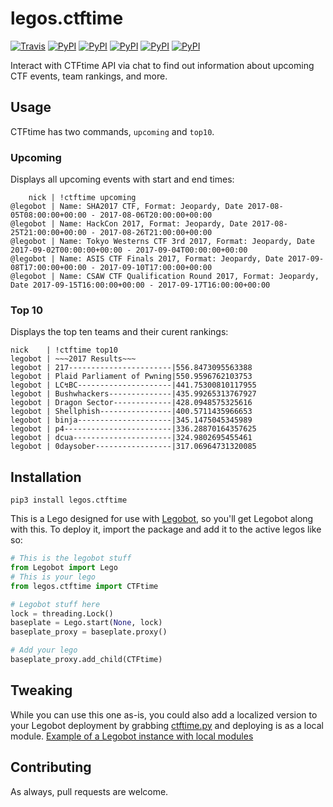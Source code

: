 # legos.ctftime

[![Travis](https://img.shields.io/travis/bbriggs/legos.ctftime.svg)](https://travis-ci.org/bbriggs/legos.ctftime) [![PyPI](https://img.shields.io/pypi/pyversions/legos.ctftime.svg)](https://pypi.python.org/pypi/legos.ctftime) [![PyPI](https://img.shields.io/pypi/v/legos.ctftime.svg)](https://pypi.python.org/pypi/legos.ctftime) [![PyPI](https://img.shields.io/pypi/wheel/legos.ctftime.svg)](https://pypi.python.org/pypi/legos.ctftime) [![PyPI](https://img.shields.io/pypi/l/legos.ctftime.svg)](https://pypi.python.org/pypi/legos.ctftime) [![PyPI](https://img.shields.io/pypi/status/legos.ctftime.svg)](https://pypi.python.org/pypi/legos.ctftime)

Interact with CTFtime API via chat to find out information about upcoming CTF events, team rankings, and more.

## Usage

CTFtime has two commands, `upcoming` and `top10`. 

### Upcoming

Displays all upcoming events with start and end times:

```
    nick | !ctftime upcoming
@legobot | Name: SHA2017 CTF, Format: Jeopardy, Date 2017-08-05T08:00:00+00:00 - 2017-08-06T20:00:00+00:00
@legobot | Name: HackCon 2017, Format: Jeopardy, Date 2017-08-25T21:00:00+00:00 - 2017-08-26T21:00:00+00:00
@legobot | Name: Tokyo Westerns CTF 3rd 2017, Format: Jeopardy, Date 2017-09-02T00:00:00+00:00 - 2017-09-04T00:00:00+00:00
@legobot | Name: ASIS CTF Finals 2017, Format: Jeopardy, Date 2017-09-08T17:00:00+00:00 - 2017-09-10T17:00:00+00:00
@legobot | Name: CSAW CTF Qualification Round 2017, Format: Jeopardy, Date 2017-09-15T16:00:00+00:00 - 2017-09-17T16:00:00+00:00
```

### Top 10

Displays the top ten teams and their curent rankings:

```
nick    | !ctftime top10
legobot | ~~~2017 Results~~~
legobot | 217-----------------------|556.8473095563388
legobot | Plaid Parliament of Pwning|550.9596762103753
legobot | LC↯BC---------------------|441.75300810117955
legobot | Bushwhackers--------------|435.99265313767927
legobot | Dragon Sector-------------|428.0948575325616
legobot | Shellphish----------------|400.5711435966653
legobot | binja---------------------|345.1475045345989
legobot | p4------------------------|336.28870164357625
legobot | dcua----------------------|324.9802695455461
legobot | 0daysober-----------------|317.06964731320085
```

## Installation

`pip3 install legos.ctftime`

This is a Lego designed for use with [Legobot](https://github.com/bbriggs/Legobot), so you'll get Legobot along with this. To deploy it, import the package and add it to the active legos like so:

```python
# This is the legobot stuff
from Legobot import Lego
# This is your lego
from legos.ctftime import CTFtime

# Legobot stuff here
lock = threading.Lock()
baseplate = Lego.start(None, lock)
baseplate_proxy = baseplate.proxy()

# Add your lego
baseplate_proxy.add_child(CTFtime)
```

## Tweaking

While you can use this one as-is, you could also add a localized version to your Legobot deployment by grabbing [ctftime.py](legos/ctftime.py) and deploying is as a local module. [Example of a Legobot instance with local modules](https://github.com/voxpupuli/thevoxfox/)

## Contributing

As always, pull requests are welcome.

